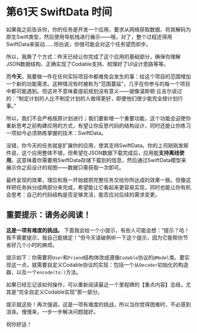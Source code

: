 # 第61天 SwiftData 时间

如果我之前告诉你，你的任务是开发一个应用，要求从网络获取数据、将其解码为原生Swift类型，然后使用导航栈进行展示——哦，对了，整个过程还得用SwiftData来驱动……坦白说，你很可能会对这个任务望而却步。

所以，我换了个方式：昨天已经让你完成了这个应用的基础部分，确保你理解JSON数据结构、正确实现了Codable支持、梳理好了UI设计思路等等。

而**今天**，我要做一件在任何实际项目中都难免会发生的事：给这个项目的范围增加一个新的功能需求。这种情况有时被称为“范围蔓延”，几乎在你参与的每一个项目中都可能遇到。但这并不意味着提前规划没有意义——就像温斯顿·丘吉尔说过的：“制定计划的人比不制定计划的人做得更好，即便他们很少能完全按计划行事。”

所以，我们不会严格按原计划进行；我们要新增一个重要功能，这个功能会迫使你重新思考之前构建应用的方式，有望让你反思代码的结构设计，同时还能让你练习一项如今必须熟练掌握的技术：SwiftData。

没错，你今天的任务就是扩展你的应用，使其支持SwiftData。你的上司刚刚发邮件说，这个应用整体不错，但希望在JSON数据下载完成后，应用能**支持离线使用**。这意味着你需要用SwiftData存储下载到的信息，然后通过SwiftData模型来展示你之前设计的视图——数据只需获取一次即可。

最终呈现的效果，理应和我一开始就把完整任务交给你所达成的效果一致。但像这样把任务拆分成两部分来完成，希望能让它看起来更容易实现，同时也能让你有机会思考：自己的代码结构是否足够灵活，能否应对后续的需求变更。



## 重要提示：请务必阅读！

**这是一项有难度的挑战。** 下面我会给一个小提示，有些人可能会想：“提示？哈！我不需要提示，我自己能搞定！”但今天请破例听一下这个提示，因为它能帮你节省好几个小时的麻烦。

提示如下：你需要将`User`和`Friend`结构体改成遵循`Codable`协议的`@Model`类。要实现这一点，就需要自定义Codable协议的实现：包括一个从`Decoder`初始化的构造器，以及一个`encode(to:)`方法。

如果已经忘记该如何操作，可以重新阅读最近一个里程碑的【重点内容】总结，尤其是“完全自定义Codable实现”那一部分。

提示就这些！再次强调，这是一项有难度的挑战，所以当你觉得困难时，不必感到沮丧。慢慢来，一步一步解决问题就好。

祝你好运！